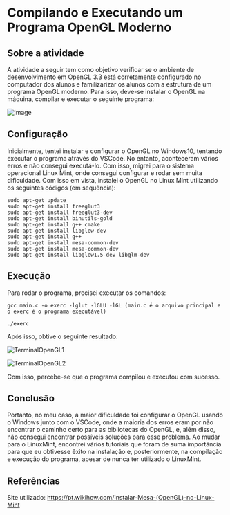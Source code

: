 # Compilando e Executando um Programa OpenGL Moderno

## Sobre a atividade
A atividade a seguir tem como objetivo verificar se o ambiente de desenvolvimento em OpenGL 3.3 está corretamente configurado no computador dos alunos e familizarizar os alunos com a estrutura de um programa OpenGL moderno. Para isso, deve-se instalar o OpenGL na máquina, compilar e executar o seguinte programa:

![image](https://user-images.githubusercontent.com/72406702/95122270-9e3ece80-0726-11eb-9619-2af969afdb42.png)

## Configuração
Inicialmente, tentei instalar e configurar o OpenGL no Windows10, tentando executar o programa através do VSCode. No entanto, aconteceram vários erros e não consegui executá-lo. Com isso, migrei para o sistema operacional Linux Mint, onde consegui configurar e rodar sem muita dificuldade.
Com isso em vista, instalei o OpenGL no Linux Mint utilizando os seguintes códigos (em sequência):

~~~ 
sudo apt-get update
sudo apt-get install freeglut3
sudo apt-get install freeglut3-dev
sudo apt-get install binutils-gold
sudo apt-get install g++ cmake
sudo apt-get install libglew-dev
sudo apt-get install g++
sudo apt-get install mesa-common-dev
sudo apt-get install mesa-common-dev
sudo apt-get install libglew1.5-dev libglm-dev
~~~

## Execução
Para rodar o programa, precisei executar os comandos:

~~~
gcc main.c -o exerc -lglut -lGLU -lGL (main.c é o arquivo principal e o exerc é o programa executável)
~~~
~~~
./exerc
~~~

Após isso, obtive o seguinte resultado:

![TerminalOpenGL1](https://user-images.githubusercontent.com/72406702/95121387-5bc8c200-0725-11eb-91bd-40d4b2df268d.png)

![TerminalOpenGL2](https://user-images.githubusercontent.com/72406702/95121540-8dda2400-0725-11eb-81c8-785b9601a9d9.png)

Com isso, percebe-se que o programa compilou e executou com sucesso. 

## Conclusão
Portanto, no meu caso, a maior dificuldade foi configurar o OpenGL usando o Windows junto com o VSCode, onde a maioria dos erros eram por não encontrar o caminho certo para as bibliotecas do OpenGL, e, além disso, não consegui encontrar possíveis soluções para esse problema. Ao mudar para o LinuxMint, encontrei vários tutoriais que foram de suma importância para que eu obtivesse êxito na instalação e, posteriormente, na compilação e execução do programa, apesar de nunca ter utilizado o LinuxMint.
  
## Referências
Site utilizado: <https://pt.wikihow.com/Instalar-Mesa-(OpenGL)-no-Linux-Mint>
